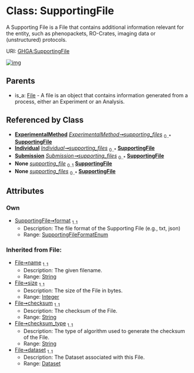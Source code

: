 
# Class: SupportingFile


A Supporting File is a File that contains additional information relevant for the entity, such as phenopackets, RO-Crates, imaging data or (unstructured) protocols.

URI: [GHGA:SupportingFile](https://w3id.org/GHGA/SupportingFile)


[![img](https://yuml.me/diagram/nofunky;dir:TB/class/[ExperimentalMethod]-%20supporting_files%200..*>[SupportingFile&#124;format:SupportingFileFormatEnum;name(i):string;size(i):integer;checksum(i):string;checksum_type(i):string;alias(i):string],[Individual]-%20supporting_files%200..*>[SupportingFile],[Submission]++-%20supporting_files%200..*>[SupportingFile],[ExperimentalMethod]-%20supporting_files(i)%200..*>[SupportingFile],[Individual]-%20supporting_files(i)%200..*>[SupportingFile],[Submission]-%20supporting_files(i)%200..*>[SupportingFile],[File]^-[SupportingFile],[Submission],[Individual],[File],[ExperimentalMethod],[Dataset])](https://yuml.me/diagram/nofunky;dir:TB/class/[ExperimentalMethod]-%20supporting_files%200..*>[SupportingFile&#124;format:SupportingFileFormatEnum;name(i):string;size(i):integer;checksum(i):string;checksum_type(i):string;alias(i):string],[Individual]-%20supporting_files%200..*>[SupportingFile],[Submission]++-%20supporting_files%200..*>[SupportingFile],[ExperimentalMethod]-%20supporting_files(i)%200..*>[SupportingFile],[Individual]-%20supporting_files(i)%200..*>[SupportingFile],[Submission]-%20supporting_files(i)%200..*>[SupportingFile],[File]^-[SupportingFile],[Submission],[Individual],[File],[ExperimentalMethod],[Dataset])

## Parents

 *  is_a: [File](File.md) - A file is an object that contains information generated from a process, either an Experiment or an Analysis.

## Referenced by Class

 *  **[ExperimentalMethod](ExperimentalMethod.md)** *[ExperimentalMethod➞supporting_files](ExperimentalMethod_supporting_files.md)*  <sub>0..\*</sub>  **[SupportingFile](SupportingFile.md)**
 *  **[Individual](Individual.md)** *[Individual➞supporting_files](Individual_supporting_files.md)*  <sub>0..\*</sub>  **[SupportingFile](SupportingFile.md)**
 *  **[Submission](Submission.md)** *[Submission➞supporting_files](Submission_supporting_files.md)*  <sub>0..\*</sub>  **[SupportingFile](SupportingFile.md)**
 *  **None** *[supporting_file](supporting_file.md)*  <sub>0..1</sub>  **[SupportingFile](SupportingFile.md)**
 *  **None** *[supporting_files](supporting_files.md)*  <sub>0..\*</sub>  **[SupportingFile](SupportingFile.md)**

## Attributes


### Own

 * [SupportingFile➞format](SupportingFile_format.md)  <sub>1..1</sub>
     * Description: The file format of the Supporting File (e.g., txt, json)
     * Range: [SupportingFileFormatEnum](SupportingFileFormatEnum.md)

### Inherited from File:

 * [File➞name](File_name.md)  <sub>1..1</sub>
     * Description: The given filename.
     * Range: [String](types/String.md)
 * [File➞size](File_size.md)  <sub>1..1</sub>
     * Description: The size of the File in bytes.
     * Range: [Integer](types/Integer.md)
 * [File➞checksum](File_checksum.md)  <sub>1..1</sub>
     * Description: The checksum of the File.
     * Range: [String](types/String.md)
 * [File➞checksum_type](File_checksum_type.md)  <sub>1..1</sub>
     * Description: The type of algorithm used to generate the checksum of the File.
     * Range: [String](types/String.md)
 * [File➞dataset](File_dataset.md)  <sub>1..1</sub>
     * Description: The Dataset associated with this File.
     * Range: [Dataset](Dataset.md)
